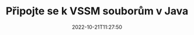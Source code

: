 ---
############################# Static ############################
layout: "auto-gen-merger"
date: 2022-10-21T11:27:50
draft: false
otherformats: dotm dotx epub html mht mhtml odp ods odt one otp ott pdf pps ppsx ppt

############################# Head ############################
head_title: "Připojte se k VSSM souborům prostřednictvím rozhraní Java & J2SE Documents Merger API"
head_description: "Spojte více VSSM souborů v Javě pomocí API pro slučování dokumentů se všemi daty, stylem a formátováním jako zdrojovými dokumenty."

############################# Header ############################
title: "Připojte se k VSSM souborům v Java"
description: "Připojte se k VSSM pomocí několika řádků kódu Java."
bg_image: "https://cms.admin.containerize.com/templates/aspose/App_Themes/V3/images/bg/header1.png"
bg_overlay: false
button:
    enable: true
    icon: "fas fa-arrow-down"
    label: "Stáhněte si zkušební verzi zdarma"
    link: "https://downloads.groupdocs.com/merger/java"

############################# SubMenu ############################
submenu:
    enable: true

    left:
        img_alt: "GroupDocs.Merger for Java"
        image: "https://cms.admin.containerize.com/templates/groupdocs/images/product-logos/90x90-noborder/groupdocs-merger-java.png"
        product: "GroupDocs.Merger"
        platform: "Java"

    middle:
        button:

            # button loop
            - link: "https://apireference.groupdocs.com/merger/java"
              text: "Reference API"

            # button loop
            - link: "https://github.com/groupdocs-merger"
              text: "Příklady kódu"

            # button loop
            - link: "https://products.groupdocs.app/merger/family"
              text: "Živá ukázka"

            # button loop
            - link: "https://purchase.groupdocs.com/pricing/merger/java"
              text: "Ceny"

    right:
        link_download: "https://downloads.groupdocs.com/merger"
        link_learn: "https://docs.groupdocs.com/merger/java"
        link_buy: "https://purchase.groupdocs.com"

############################# About ############################
about:
    enable: true
    title: "O GroupDocs.Merger for Java API"
    content: |
        [GroupDocs.Merger for Java](/cs/merger/java/) poskytuje pohodlné řešení pro spojení více PDF, Microsoft Office (Word, Excel, PowerPoint, OneNote), OpenDocument, HTML, obrázků a mnoho dalších dokumentů do jednoho souboru v aplikacích Java. GroupDocs.Merger vám ušetří spoustu námahy, protože se můžete připojit k VSSM dokumentům – není třeba instalovat žádný software třetích stran, desktopové aplikace nebo pluginy. Nyní je zbytečné ztrácet čas a spojovat soubory ručně! Posláním GroupDocs je poskytovat nejlepší kvalitu a zjednodušit pracovní postupy zpracování dokumentů.
        
        GroupDocs.Merger API je správnou volbou pro podniková řešení, která vyžadují funkce pro spojování souborů. Tato rozhraní API jsou dobře podporována na všech hlavních operačních systémech a platformách včetně J2SE 7.0 (1.7), J2SE 8.0 (1.8), Java 10.

############################# Steps ############################
steps:
    enable: true
    title_left: "Spojit více souborů VSSM ve službě Java"
    content_left: |
        [GroupDocs.Merger for Java](/cs/merger/java/) usnadňuje vývojářům jazyka Java spojení více souborů VSSM provedením několika snadných kroků.
        
        * Vytvořte instanci **Merger** a předejte cestu ke zdrojovému dokumentu jako parametr konstruktoru.
        * Zavolejte **Join** třídy **Merger** a předejte druhou cestu ke zdrojovému dokumentu.
        * Chcete-li sloučený dokument uložit, zavolejte **Save** třídy **Merger**.

    title_right: "Požadavky na systém"
    content_right: |
        Rozhraní API GroupDocs.Merger for Java jsou podporována na všech hlavních platformách a operačních systémech. Před spuštěním níže uvedeného kódu se prosím ujistěte, že máte na svém systému nainstalovány následující předpoklady.

        * Operační systémy: Microsoft Windows, Linux, MacOS
        * Vývojová prostředí: NetBeans, IntelliJ IDEA, Eclipse
        * Rámce: J2SE 7.0 (1.7), J2SE 8.0 (1.8), Java 10
        * Stáhněte si nejnovější verzi GroupDocs.Merger for Java z [Maven](https://repository.groupdocs.com/webapp/#/artifacts/browse/tree/General/repo/com/groupdocs/groupdocs-merger)
         
    code: |
     {{% merger/additional-styles %}}
     {{< merger/code-merger title="Jak připojit soubory VSSM pomocí ukázkového kódu Java">}}

        ```java    
        // Připojte se k VSSM souborům pomocí GroupDocs.Merger for Java API
        // Okamžité sloučení se vstupním dokumentem VSSM
        Merger merger = new Merger("input_1.vssm");

        // Zavolejte metodu spojení instance třídy Merger a předejte druhou cestu ke zdrojovému dokumentu
        merger.join("input_2.vssm");
    
        // Zavolejte metodu uložení instance třídy Merger pro uložení sloučeného dokumentu
        merger.save("merged-file.vssm"); 
        ```
     {{< /merger/code-merger >}}

############################# Demos ############################
demos:
    enable: true
    title: "Živé ukázky – online aplikace pro připojení dokumentů"
    content: |
       Připojte se k více než jednomu VSSM souborům právě teď na webu [GroupDocs.Merger Live Demos](https://products.groupdocs.app/merger/vssm).
       Živé demo má následující výhody.
        
############################# About Formats ############################
about_formats:
    enable: true

############################# More Formats ############################
more_formats:
    enable: true
    title: "Spojení jiných formátů dokumentů"
    content: |
        API pro slučování dokumentů Java pro formáty souborů a obrázky. Spojte některé z oblíbených formátů dokumentů, jak je uvedeno níže.

############################# Back to top ###############################
back_to_top:
    enable: true
---